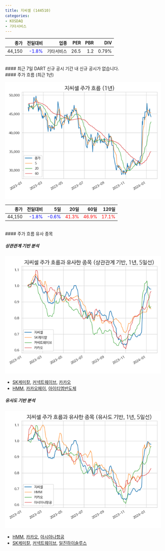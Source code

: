 ```yaml
---
title: 지씨셀 (144510)
categories:
- KOSDAQ
- 기타서비스
---
```


|**종가**|**전일대비**|**업종**|**PER**|**PBR**|**DIV**|
|-------:|-----------:|-------:|------:|------:|------:|
|44,150|<span style="color: blue">-1.8%</span>|기타서비스|26.5|1.2|0.79%|

<!-- more -->

<br>
#### 최근 7일 DART 신규 공시
기간 내 신규 공시가 없습니다.

<br>
#### 주가 흐름 (최근 1년)

![144510](/assets/images/stock/144510.png)

|**종가**|**전일대비**|**5일**|**20일**|**60일**|**120일**|
|---:|-------:|--:|---:|---:|----:|
|44,150|<span style="color: blue">-1.8%</span>|<span style="color: blue">-0.6%</span>|<span style="color: red">41.3%</span>|<span style="color: red">46.9%</span>|<span style="color: red">17.1%</span>|

<br>
#### 주가 흐름 유사 종목

##### 상관관계 기반 분석

![144510](/assets/images/stock/144510_corr.png)
- [SK케미칼](/285130/), [커넥트웨이브](/119860/), [카카오](/035720/)
- [HMM](/011200/), [카카오페이](/377300/), [아이티엠반도체](/084850/)

##### 유사도 기반 분석

![144510](/assets/images/stock/144510_sim.png)
- [HMM](/011200/), [카카오](/035720/), [아시아나항공](/020560/)
- [SK케미칼](/285130/), [커넥트웨이브](/119860/), [일진하이솔루스](/271940/)